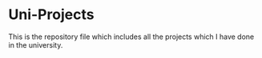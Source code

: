 # Uni-Projects
This is the repository file which includes all the projects which I have done in the university.
